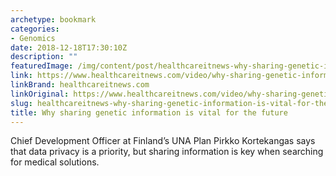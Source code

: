 ```yaml
---
archetype: bookmark
categories:
- Genomics
date: 2018-12-18T17:30:10Z
description: ""
featuredImage: /img/content/post/healthcareitnews-why-sharing-genetic-information-is-vital-for-the-future.jpg
link: https://www.healthcareitnews.com/video/why-sharing-genetic-information-vital-future
linkBrand: healthcareitnews.com
linkOriginal: https://www.healthcareitnews.com/video/why-sharing-genetic-information-vital-future
slug: healthcareitnews-why-sharing-genetic-information-is-vital-for-the-future
title: Why sharing genetic information is vital for the future
---
```

Chief Development Officer at Finland’s UNA Plan Pirkko Kortekangas says that data privacy is a priority, but sharing information is key when searching for medical solutions.
